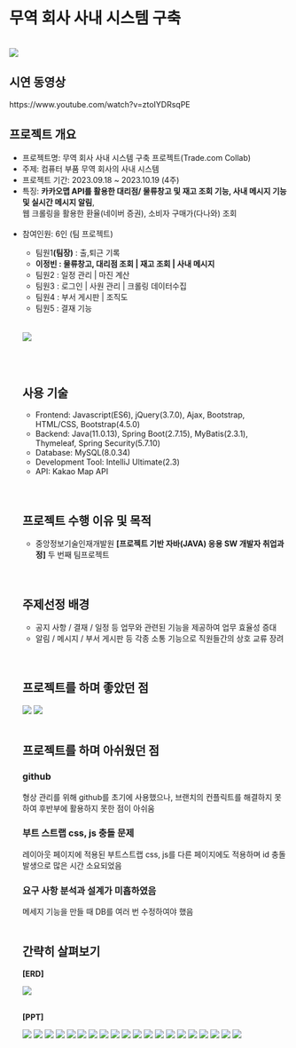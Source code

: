 <h1>무역 회사 사내 시스템 구축</h1><br>
<img src="https://github.com/jungkong76/OMZTeam2023/assets/145302179/41d9757d-5256-4d75-828c-4b5b7de78fd0"/>

<h2>시연 동영상</h2>
https://www.youtube.com/watch?v=ztoIYDRsqPE


<br/>

<h2>프로젝트 개요</h2>
<ul>
<li>프로젝트명: 무역 회사 사내 시스템 구축 프로젝트(Trade.com Collab)</li>
<li>주제: 컴퓨터 부품 무역 회사의 사내 시스템</li>
<li>프로젝트 기간: 2023.09.18 ~ 2023.10.19 (4주)</li>
<li>특징: <strong>카카오맵 API를 활용한 대리점/ 물류창고 및 재고 조회 기능, 사내 메시지 기능 및 실시간 메시지 알림</strong>, <br/>웹 크롤링을 활용한 환율(네이버 증권), 소비자 구매가(다나와) 조회</li><br/>
<li>참여인원: 6인 (팀 프로젝트)</li>
  <ul>
  <li>팀원1<strong>(팀장)</strong> : 출,퇴근 기록</li>
  <li><strong>이정빈 : 물류창고, 대리점 조회 | 재고 조회 | 사내 메시지</strong></li>
  <li>팀원2 : 일정 관리 | 마진 계산</li>
  <li>팀원3 : 로그인 | 사원 관리 | 크롤링 데이터수집</li>
  <li>팀원4 : 부서 게시판 | 조직도</li>
  <li>팀원5 : 결재 기능</li></ul>
  <br><br>

<img src="https://github.com/jungkong76/OMZTeam2023/assets/145302179/390e617c-891f-4abf-841f-884f85d7e0f2"/>

<br><br>

<h2>사용 기술</h2>
<ul>
<li>Frontend: Javascript(ES6), jQuery(3.7.0), Ajax, Bootstrap, HTML/CSS, Bootstrap(4.5.0)</li>
<li>Backend: Java(11.0.13), Spring Boot(2.7.15), MyBatis(2.3.1), Thymeleaf, Spring Security(5.7.10)</li>
<li>Database: MySQL(8.0.34)</li>
<li>Development Tool: IntelliJ Ultimate(2.3)</li>
<li>API: Kakao Map API</li>
</ul>
<br><br>

<h2>프로젝트 수행 이유 및 목적</h2>
<ul>
  <li>중앙정보기술인재개발원 <strong>[프로젝트 기반 자바(JAVA) 응용 SW 개발자 취업과정]</strong> 두 번째 팀프로젝트</li>
</ul>
<br><br>

<h2>주제선정 배경</h2>
<ul>
<li>공지 사항 / 결재 / 일정 등 업무와 관련된 기능을 제공하여 업무 효율성 증대</li>
<li>알림 / 메시지 / 부서 게시판 등 각종 소통 기능으로 직원들간의 상호 교류 장려</li>
</ul>
<br><br>

<h2>프로젝트를 하며 좋았던 점</h2>
<img src="https://github.com/jungkong76/OMZTeam2023/assets/145302179/3d47c89e-b4bd-4de3-a0c1-204faf2379f0">
<img src="https://github.com/jungkong76/OMZTeam2023/assets/145302179/071aceaa-534c-4f2a-8f66-003743648664">
<br><br>

<h2>프로젝트를 하며 아쉬웠던 점</h2>
<h3>github</h3>
형상 관리를 위해 github를 초기에 사용했으나,
브랜치의 컨플릭트를 해결하지 못하여 후반부에 활용하지 못한 점이 아쉬움

<h3>부트 스트랩 css, js 충돌 문제</h3>
레이아웃 페이지에 적용된 부트스트랩 css, js를 다른 페이지에도 적용하며 id 충돌 발생으로 많은 시간 소요되었음

<h3>요구 사항 분석과 설계가 미흡하였음</h3>
메세지 기능을 만들 때 DB를 여러 번 수정하여야 했음
<br><br>


<h2>간략히 살펴보기</h2>
<p><strong>[ERD]</strong></p>
<img src="https://github.com/jungkong76/ALLIT_2023/assets/145302179/402ee6ae-5341-497e-970d-65ec68782475"/><br><br>

<p><strong>[PPT]</strong></p>
<img src="https://github.com/jungkong76/OMZTeam2023/assets/145302179/ba1895d8-0d71-4ba9-86bd-235ed18e8c52"/>
<img src="https://github.com/jungkong76/OMZTeam2023/assets/145302179/ec11a895-8457-43b7-a645-49be8e61c866"/>
<img src="https://github.com/jungkong76/OMZTeam2023/assets/145302179/2fd1a3ef-f166-4885-98ad-d7684136d899"/>
<img src="https://github.com/jungkong76/OMZTeam2023/assets/145302179/a28fd47d-1f0e-46e1-9069-0be0f2854d15"/>
<img src = "https://github.com/jungkong76/OMZTeam2023/assets/145302179/0585455a-bbe5-440c-840f-fbd143ef852c"/>
<img src = "https://github.com/jungkong76/OMZTeam2023/assets/145302179/e91e3498-d7ab-4054-a5b0-31730be82ec2"/>
<img src = "https://github.com/jungkong76/OMZTeam2023/assets/145302179/31c6280b-0f1e-4d3b-990c-40406f59c45a"/>
<img src = "https://github.com/jungkong76/OMZTeam2023/assets/145302179/059f4f64-770b-415f-a422-07e726088394"/>
<img src = "https://github.com/jungkong76/OMZTeam2023/assets/145302179/17be43f3-9fdb-40cf-b58b-91269e7e8ad9"/>
<img src = "https://github.com/jungkong76/OMZTeam2023/assets/145302179/26bb7cab-6a9f-436f-94ad-22d9f78ae913"/>
<img src = "https://github.com/jungkong76/OMZTeam2023/assets/145302179/53916025-7bdc-481a-b82c-0343be9b7c05"/>
<img src = "https://github.com/jungkong76/OMZTeam2023/assets/145302179/3d79c83d-e4f5-4069-b4c3-786faee09703"/>
<img src = "https://github.com/jungkong76/OMZTeam2023/assets/145302179/f793aa70-3394-4dde-8705-2c82b4ba79aa"/>
<img src = "https://github.com/jungkong76/OMZTeam2023/assets/145302179/e7f7af0c-a3da-4bea-9573-7b8f4f7d3033"/>
<img src = "https://github.com/jungkong76/OMZTeam2023/assets/145302179/ac9fd40e-7be7-46cb-bc22-dfaf23c4238d"/>
<img src = "https://github.com/jungkong76/OMZTeam2023/assets/145302179/56351188-1076-409b-b309-7f9fe871c979"/>
<img src = "https://github.com/jungkong76/OMZTeam2023/assets/145302179/b38f4149-bb95-4dc8-929c-aba7054fa81a"/>
<img src = "https://github.com/jungkong76/OMZTeam2023/assets/145302179/4d5e2ba6-bfbc-4a71-8004-f2d134ebb017"/>
<img src = "https://github.com/jungkong76/OMZTeam2023/assets/145302179/ca8b8fdd-fb30-428f-9b0e-3a677c14e4a2"/>
<img src = "https://github.com/jungkong76/OMZTeam2023/assets/145302179/ef2bb955-9aae-4b69-bd1f-2636cf4732af"/>


